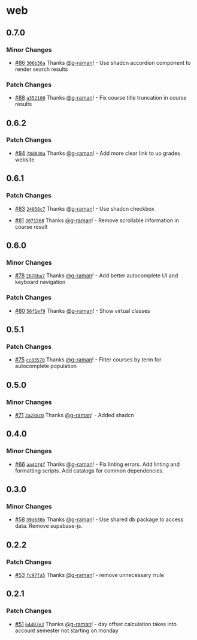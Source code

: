 # web

## 0.7.0

### Minor Changes

- [#86](https://github.com/g-raman/uenroll/pull/86) [`306b36a`](https://github.com/g-raman/uenroll/commit/306b36adecfb97cf252bff4f2e484db41dfa4dde) Thanks [@g-raman](https://github.com/g-raman)! - Use shadcn accordion component to render search results

### Patch Changes

- [#88](https://github.com/g-raman/uenroll/pull/88) [`a352100`](https://github.com/g-raman/uenroll/commit/a352100295c5ef5dac975b72bf6c8b4759591d66) Thanks [@g-raman](https://github.com/g-raman)! - Fix course title truncation in course results

## 0.6.2

### Patch Changes

- [#84](https://github.com/g-raman/uenroll/pull/84) [`78d030a`](https://github.com/g-raman/uenroll/commit/78d030a1497c44d9642584c0fdd5badfb05a997f) Thanks [@g-raman](https://github.com/g-raman)! - Add more clear link to uo grades website

## 0.6.1

### Patch Changes

- [#83](https://github.com/g-raman/uenroll/pull/83) [`24858c7`](https://github.com/g-raman/uenroll/commit/24858c7f4f42f7dfddf5bf6c04542dffa3604999) Thanks [@g-raman](https://github.com/g-raman)! - Use shadcn checkbox

- [#81](https://github.com/g-raman/uenroll/pull/81) [`3071568`](https://github.com/g-raman/uenroll/commit/307156854674abb842fa04c58f25fff99b2491e7) Thanks [@g-raman](https://github.com/g-raman)! - Remove scrollable information in course result

## 0.6.0

### Minor Changes

- [#78](https://github.com/g-raman/uenroll/pull/78) [`2678ba7`](https://github.com/g-raman/uenroll/commit/2678ba7d2c018ebbb0196baeec8ef3e784daa9d9) Thanks [@g-raman](https://github.com/g-raman)! - Add better autocomplete UI and keyboard navigation

### Patch Changes

- [#80](https://github.com/g-raman/uenroll/pull/80) [`56f1ef9`](https://github.com/g-raman/uenroll/commit/56f1ef9843a5e55484b39fddb7b81651eec76759) Thanks [@g-raman](https://github.com/g-raman)! - Show virtual classes

## 0.5.1

### Patch Changes

- [#75](https://github.com/g-raman/uenroll/pull/75) [`cc83570`](https://github.com/g-raman/uenroll/commit/cc83570636d131e45b4466871f67a3b924a60ba7) Thanks [@g-raman](https://github.com/g-raman)! - Filter courses by term for autocomplete population

## 0.5.0

### Minor Changes

- [#71](https://github.com/g-raman/uenroll/pull/71) [`2a288c0`](https://github.com/g-raman/uenroll/commit/2a288c042dc2e8b22fdbafa2014c8c37ea9ce10f) Thanks [@g-raman](https://github.com/g-raman)! - Added shadcn

## 0.4.0

### Minor Changes

- [#66](https://github.com/g-raman/uenroll/pull/66) [`aa4174f`](https://github.com/g-raman/uenroll/commit/aa4174f6f8c7a6d03d61ef2fbba9c62be869e289) Thanks [@g-raman](https://github.com/g-raman)! - Fix linting errors. Add linting and formatting scripts. Add catalogs for common dependencies.

## 0.3.0

### Minor Changes

- [#58](https://github.com/g-raman/uenroll/pull/58) [`39d630b`](https://github.com/g-raman/uenroll/commit/39d630b002bf5bf1e11b7e32f81468efa72a6b63) Thanks [@g-raman](https://github.com/g-raman)! - Use shared db package to access data. Remove supabase-js.

## 0.2.2

### Patch Changes

- [#53](https://github.com/g-raman/uenroll/pull/53) [`fc97fa5`](https://github.com/g-raman/uenroll/commit/fc97fa5457afee2ff3dea00beab6ddfc3dc4a12e) Thanks [@g-raman](https://github.com/g-raman)! - remove unnecessary rrule

## 0.2.1

### Patch Changes

- [#51](https://github.com/g-raman/uenroll/pull/51) [`64407e3`](https://github.com/g-raman/uenroll/commit/64407e3b2ae8096533103757ecb6051e202f17d0) Thanks [@g-raman](https://github.com/g-raman)! - day offset calculation takes into account semester not starting on monday
